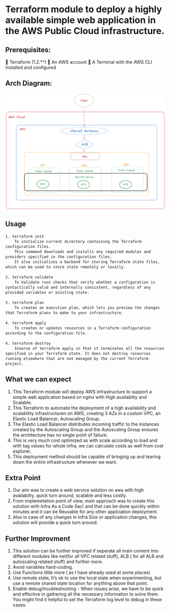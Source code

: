 # Terraform module to deploy a highly available simple web application in the AWS Public Cloud infrastructure.

## Prerequisites:

 Terraform (1.2.*^)
 An AWS account
 A Terminal with the AWS CLI installed and configured

## Arch Diagram:

![Alt text](image.png)

## Usage

```
1. terraform init
    To initialize current directory containing the Terraform configuration files. 
    This command downloads and installs any required modules and providers specified in the configuration files. 
    It also initializes a backend for storing Terraform state files, which can be used to store state remotely or locally.

2. terraform validate
    To Validate runs checks that verify whether a configuration is syntactically valid and internally consistent, regardless of any provided variables or existing state. 

3. terraform plan
    To creates an execution plan, which lets you preview the changes that Terraform plans to make to your infrastructure.

4. terraform apply
    To creates or updates resources in a Terraform configuration according to the configuration file.

4. terraform destroy
    Inverse of terraform apply in that it terminates all the resources specified in your Terraform state. It does not destroy resources running elsewhere that are not managed by the current Terraform project.
```

## What we can expect

1. This Terraform module will deploy AWS infrastructure to support a simple web application based on nginx with High availabilty and Scalable. 
2. This Terraform to automate the deployment of a high availability and scalability infrastructuren on AWS, creating 3 AZs in a custom VPC, an Elastic Load Balancer, Autoscaling Group.
3. The Elastic Load Balancer distributes incoming traffic to the instances created by the Autoscaling Group and the Autoscaling Group ensures the architecture has no single point of failure.
4. This is very much cost optimized as with scale according to load and with tag values for whole infra, we can calculate costs as well from cost explorer. 
5. This deployment method should be capable of bringing up and tearing down the entire infrastructure whenever we want.

## Extra Point

1. Our aim was to create a web service solution on aws with high availabilty, quick turn around, scalable and less costly. 
2. From implemetation point of view, main approach was to create this solution with Infra As a Code (Iac) and that can be done quickly within minutes and it can be Reusable for any other applciation deployment. 
3. Also in case of any changes in Infra Size or application changes, this solution will provide a quick turn around. 


## Further Improvment 

1. This solution can be further improved if seperate all main content into different modules like net(for all VPC related stuff), ALB ( for all ALB and autoscaling related stuff) and further more.
2. Avoid variables hard-coding.
3. Use Functions little more ( as I have already used at some places)
4. Use remote state, It’s ok to use the local state when experimenting, but use a remote shared state location for anything above that point.  
5. Enable debug/troubleshooting - When issues arise, we have to be quick and effective in gathering all the necessary information to solve them. You might find it helpful to set the Terraform log level to debug in these cases.






